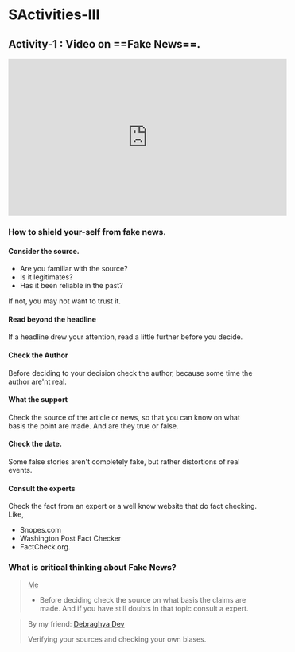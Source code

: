 # SActivities-III

## Activity-1 : Video on ==Fake News==.

<iframe width="560" height="315" src="https://www.youtube.com/embed/AkwWcHekMdo" title="YouTube video player" frameborder="0" allow="accelerometer; autoplay; clipboard-write; encrypted-media; gyroscope; picture-in-picture" allowfullscreen></iframe>


### How to shield your-self from fake news.

#### Consider the source.
- Are you familiar with the source?
- Is it legitimates?
- Has it been reliable in the past?

If not, you may not want to trust it.

#### Read beyond the headline

If a headline drew your attention, read a little further before you decide.

#### Check the Author

Before deciding to your decision check the author, because some time the author are'nt real.

#### What the support

Check the source of the article or news, so that you can know on what basis the point are made. And are they true or false.

#### Check the date.

Some false stories aren't completely fake, but rather distortions of real events.

#### Consult the experts

Check the fact from an expert or a well know website that do fact checking. Like,
- Snopes.com
- Washington Post Fact Checker
- FactCheck.org.


### What is critical thinking about Fake News?

> <u>Me</u>
> - Before deciding check the source on what basis the claims are made. And if you have still doubts in that topic consult a expert.

> By my friend:
> <a href="https://sites.google.com/view/debarghya-d" target="_blank"><u>Debraghya Dev</u></a>
> 
> Verifying your sources and checking your own biases.
